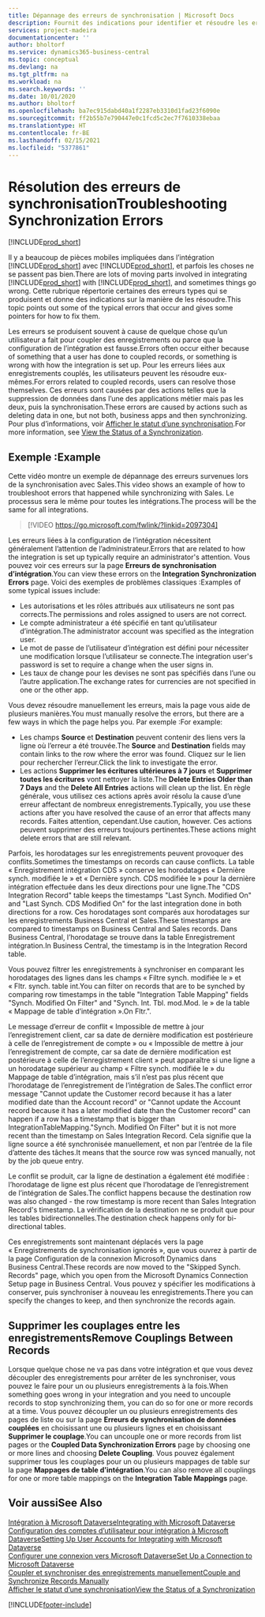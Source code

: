 ```yaml
---
title: Dépannage des erreurs de synchronisation | Microsoft Docs
description: Fournit des indications pour identifier et résoudre les erreurs de synchronisation.
services: project-madeira
documentationcenter: ''
author: bholtorf
ms.service: dynamics365-business-central
ms.topic: conceptual
ms.devlang: na
ms.tgt_pltfrm: na
ms.workload: na
ms.search.keywords: ''
ms.date: 10/01/2020
ms.author: bholtorf
ms.openlocfilehash: ba7ec915dabd40a1f2287eb3310d1fad23f6090e
ms.sourcegitcommit: ff2b55b7e790447e0c1fcd5c2ec7f7610338ebaa
ms.translationtype: HT
ms.contentlocale: fr-BE
ms.lasthandoff: 02/15/2021
ms.locfileid: "5377861"
---
```

# <a name="troubleshooting-synchronization-errors"></a><span data-ttu-id="ffe4d-103">Résolution des erreurs de synchronisation</span><span class="sxs-lookup"><span data-stu-id="ffe4d-103">Troubleshooting Synchronization Errors</span></span>
[!INCLUDE[prod_short](includes/cc_data_platform_banner.md)]

<span data-ttu-id="ffe4d-104">Il y a beaucoup de pièces mobiles impliquées dans l’intégration [!INCLUDE[prod_short](includes/prod_short.md)] avec [!INCLUDE[prod_short](includes/cds_long_md.md)], et parfois les choses ne se passent pas bien.</span><span class="sxs-lookup"><span data-stu-id="ffe4d-104">There are lots of moving parts involved in integrating [!INCLUDE[prod_short](includes/prod_short.md)] with [!INCLUDE[prod_short](includes/cds_long_md.md)], and sometimes things go wrong.</span></span> <span data-ttu-id="ffe4d-105">Cette rubrique répertorie certaines des erreurs types qui se produisent et donne des indications sur la manière de les résoudre.</span><span class="sxs-lookup"><span data-stu-id="ffe4d-105">This topic points out some of the typical errors that occur and gives some pointers for how to fix them.</span></span>

<span data-ttu-id="ffe4d-106">Les erreurs se produisent souvent à cause de quelque chose qu’un utilisateur a fait pour coupler des enregistrements ou parce que la configuration de l’intégration est fausse.</span><span class="sxs-lookup"><span data-stu-id="ffe4d-106">Errors often occur either because of something that a user has done to coupled records, or something is wrong with how the integration is set up.</span></span> <span data-ttu-id="ffe4d-107">Pour les erreurs liées aux enregistrements couplés, les utilisateurs peuvent les résoudre eux-mêmes.</span><span class="sxs-lookup"><span data-stu-id="ffe4d-107">For errors related to coupled records, users can resolve those themselves.</span></span> <span data-ttu-id="ffe4d-108">Ces erreurs sont causées par des actions telles que la suppression de données dans l’une des applications métier mais pas les deux, puis la synchronisation.</span><span class="sxs-lookup"><span data-stu-id="ffe4d-108">These errors are caused by actions such as deleting data in one, but not both, business apps and then synchronizing.</span></span> <span data-ttu-id="ffe4d-109">Pour plus d’informations, voir [Afficher le statut d’une synchronisation](admin-how-to-view-synchronization-status.md).</span><span class="sxs-lookup"><span data-stu-id="ffe4d-109">For more information, see [View the Status of a Synchronization](admin-how-to-view-synchronization-status.md).</span></span>

## <a name="example"></a><span data-ttu-id="ffe4d-110">Exemple :</span><span class="sxs-lookup"><span data-stu-id="ffe4d-110">Example</span></span>
<span data-ttu-id="ffe4d-111">Cette vidéo montre un exemple de dépannage des erreurs survenues lors de la synchronisation avec Sales.</span><span class="sxs-lookup"><span data-stu-id="ffe4d-111">This video shows an example of how to troubleshoot errors that happened while synchronizing with Sales.</span></span> <span data-ttu-id="ffe4d-112">Le processus sera le même pour toutes les intégrations.</span><span class="sxs-lookup"><span data-stu-id="ffe4d-112">The process will be the same for all integrations.</span></span> 

> [!VIDEO https://go.microsoft.com/fwlink/?linkid=2097304]

<span data-ttu-id="ffe4d-113">Les erreurs liées à la configuration de l’intégration nécessitent généralement l’attention de l’administrateur.</span><span class="sxs-lookup"><span data-stu-id="ffe4d-113">Errors that are related to how the integration is set up typically require an administrator's attention.</span></span> <span data-ttu-id="ffe4d-114">Vous pouvez voir ces erreurs sur la page **Erreurs de synchronisation d’intégration**.</span><span class="sxs-lookup"><span data-stu-id="ffe4d-114">You can view these errors on the **Integration Synchronization Errors** page.</span></span> <span data-ttu-id="ffe4d-115">Voici des exemples de problèmes classiques :</span><span class="sxs-lookup"><span data-stu-id="ffe4d-115">Examples of some typical issues include:</span></span>  
  
* <span data-ttu-id="ffe4d-116">Les autorisations et les rôles attribués aux utilisateurs ne sont pas corrects.</span><span class="sxs-lookup"><span data-stu-id="ffe4d-116">The permissions and roles assigned to users are not correct.</span></span>  
* <span data-ttu-id="ffe4d-117">Le compte administrateur a été spécifié en tant qu’utilisateur d’intégration.</span><span class="sxs-lookup"><span data-stu-id="ffe4d-117">The administrator account was specified as the integration user.</span></span>  
* <span data-ttu-id="ffe4d-118">Le mot de passe de l’utilisateur d’intégration est défini pour nécessiter une modification lorsque l’utilisateur se connecte.</span><span class="sxs-lookup"><span data-stu-id="ffe4d-118">The integration user's password is set to require a change when the user signs in.</span></span>  
* <span data-ttu-id="ffe4d-119">Les taux de change pour les devises ne sont pas spécifiés dans l’une ou l’autre application.</span><span class="sxs-lookup"><span data-stu-id="ffe4d-119">The exchange rates for currencies are not specified in one or the other app.</span></span>  
  
<span data-ttu-id="ffe4d-120">Vous devez résoudre manuellement les erreurs, mais la page vous aide de plusieurs manières.</span><span class="sxs-lookup"><span data-stu-id="ffe4d-120">You must manually resolve the errors, but there are a few ways in which the page helps you.</span></span> <span data-ttu-id="ffe4d-121">Par exemple :</span><span class="sxs-lookup"><span data-stu-id="ffe4d-121">For example:</span></span>  

* <span data-ttu-id="ffe4d-122">Les champs **Source** et **Destination** peuvent contenir des liens vers la ligne où l’erreur a été trouvée.</span><span class="sxs-lookup"><span data-stu-id="ffe4d-122">The **Source** and **Destination** fields may contain links to the row where the error was found.</span></span> <span data-ttu-id="ffe4d-123">Cliquez sur le lien pour rechercher l’erreur.</span><span class="sxs-lookup"><span data-stu-id="ffe4d-123">Click the link to investigate the error.</span></span>  
* <span data-ttu-id="ffe4d-124">Les actions **Supprimer les écritures ultérieures à 7 jours** et **Supprimer toutes les écritures** vont nettoyer la liste.</span><span class="sxs-lookup"><span data-stu-id="ffe4d-124">The **Delete Entries Older than 7 Days** and the **Delete All Entries** actions will clean up the list.</span></span> <span data-ttu-id="ffe4d-125">En règle générale, vous utilisez ces actions après avoir résolu la cause d’une erreur affectant de nombreux enregistrements.</span><span class="sxs-lookup"><span data-stu-id="ffe4d-125">Typically, you use these actions after you have resolved the cause of an error that affects many records.</span></span> <span data-ttu-id="ffe4d-126">Faites attention, cependant.</span><span class="sxs-lookup"><span data-stu-id="ffe4d-126">Use caution, however.</span></span> <span data-ttu-id="ffe4d-127">Ces actions peuvent supprimer des erreurs toujours pertinentes.</span><span class="sxs-lookup"><span data-stu-id="ffe4d-127">These actions might delete errors that are still relevant.</span></span>

<span data-ttu-id="ffe4d-128">Parfois, les horodatages sur les enregistrements peuvent provoquer des conflits.</span><span class="sxs-lookup"><span data-stu-id="ffe4d-128">Sometimes the timestamps on records can cause conflicts.</span></span> <span data-ttu-id="ffe4d-129">La table « Enregistrement intégration CDS » conserve les horodatages « Dernière synch. modifiée le » et « Dernière synch. CDS modifiée le » pour la dernière intégration effectuée dans les deux directions pour une ligne.</span><span class="sxs-lookup"><span data-stu-id="ffe4d-129">The "CDS Integration Record" table keeps the timestamps "Last Synch. Modified On" and "Last Synch. CDS Modified On" for the last integration done in both directions for a row.</span></span> <span data-ttu-id="ffe4d-130">Ces horodatages sont comparés aux horodatages sur les enregistrements Business Central et Sales.</span><span class="sxs-lookup"><span data-stu-id="ffe4d-130">These timestamps are compared to timestamps on Business Central and Sales records.</span></span> <span data-ttu-id="ffe4d-131">Dans Business Central, l’horodatage se trouve dans la table Enregistrement intégration.</span><span class="sxs-lookup"><span data-stu-id="ffe4d-131">In Business Central, the timestamp is in the Integration Record table.</span></span>

<span data-ttu-id="ffe4d-132">Vous pouvez filtrer les enregistrements à synchroniser en comparant les horodatages des lignes dans les champs « Filtre synch. modifiée le » et « Fltr. synch. table int.</span><span class="sxs-lookup"><span data-stu-id="ffe4d-132">You can filter on records that are to be synched by comparing row timestamps in the table "Integration Table Mapping" fields "Synch. Modified On Filter" and "Synch. Int. Tbl.</span></span> <span data-ttu-id="ffe4d-133">mod.</span><span class="sxs-lookup"><span data-stu-id="ffe4d-133">Mod.</span></span> <span data-ttu-id="ffe4d-134">le » de la table « Mappage de table d’intégration ».</span><span class="sxs-lookup"><span data-stu-id="ffe4d-134">On Fltr.".</span></span>

<span data-ttu-id="ffe4d-135">Le message d’erreur de conflit « Impossible de mettre à jour l’enregistrement client, car sa date de dernière modification est postérieure à celle de l’enregistrement de compte » ou « Impossible de mettre à jour l’enregistrement de compte, car sa date de dernière modification est postérieure à celle de l’enregistrement client » peut apparaître si une ligne a un horodatage supérieur au champ « Filtre synch. modifiée le » du Mappage de table d’intégration, mais s’il n’est pas plus récent que l’horodatage de l’enregistrement de l’intégration de Sales.</span><span class="sxs-lookup"><span data-stu-id="ffe4d-135">The conflict error message "Cannot update the Customer record because it has a later modified date than the Account record" or "Cannot update the Account record because it has a later modified date than the Customer record" can happen if a row has a timestamp that is bigger than IntegrationTableMapping."Synch. Modified On Filter" but it is not more recent than the timestamp on Sales Integration Record.</span></span> <span data-ttu-id="ffe4d-136">Cela signifie que la ligne source a été synchronisée manuellement, et non par l’entrée de la file d’attente des tâches.</span><span class="sxs-lookup"><span data-stu-id="ffe4d-136">It means that the source row was synced manually, not by the job queue entry.</span></span> 

<span data-ttu-id="ffe4d-137">Le conflit se produit, car la ligne de destination a également été modifiée : l’horodatage de ligne est plus récent que l’horodatage de l’enregistrement de l’intégration de Sales.</span><span class="sxs-lookup"><span data-stu-id="ffe4d-137">The conflict happens because the destination row was also changed  - the row timestamp is more recent than Sales Integration Record's timestamp.</span></span> <span data-ttu-id="ffe4d-138">La vérification de la destination ne se produit que pour les tables bidirectionnelles.</span><span class="sxs-lookup"><span data-stu-id="ffe4d-138">The destination check happens only for bi-directional tables.</span></span> 

<span data-ttu-id="ffe4d-139">Ces enregistrements sont maintenant déplacés vers la page « Enregistrements de synchronisation ignorés », que vous ouvrez à partir de la page Configuration de la connexion Microsoft Dynamics dans Business Central.</span><span class="sxs-lookup"><span data-stu-id="ffe4d-139">These records are now moved to the "Skipped Synch. Records" page, which you open from the Microsoft Dynamics Connection Setup page in Business Central.</span></span> <span data-ttu-id="ffe4d-140">Vous pouvez y spécifier les modifications à conserver, puis synchroniser à nouveau les enregistrements.</span><span class="sxs-lookup"><span data-stu-id="ffe4d-140">There you can specify the changes to keep, and then synchronize the records again.</span></span>

## <a name="remove-couplings-between-records"></a><span data-ttu-id="ffe4d-141">Supprimer les couplages entre les enregistrements</span><span class="sxs-lookup"><span data-stu-id="ffe4d-141">Remove Couplings Between Records</span></span>
<span data-ttu-id="ffe4d-142">Lorsque quelque chose ne va pas dans votre intégration et que vous devez découpler des enregistrements pour arrêter de les synchroniser, vous pouvez le faire pour un ou plusieurs enregistrements à la fois.</span><span class="sxs-lookup"><span data-stu-id="ffe4d-142">When something goes wrong in your integration and you need to uncouple records to stop synchronizing them, you can do so for one or more records at a time.</span></span> <span data-ttu-id="ffe4d-143">Vous pouvez découpler un ou plusieurs enregistrements des pages de liste ou sur la page **Erreurs de synchronisation de données couplées** en choisissant une ou plusieurs lignes et en choisissant **Supprimer le couplage**.</span><span class="sxs-lookup"><span data-stu-id="ffe4d-143">You can uncouple one or more records from list pages or the **Coupled Data Synchronization Errors** page by choosing one or more lines and choosing **Delete Coupling**.</span></span> <span data-ttu-id="ffe4d-144">Vous pouvez également supprimer tous les couplages pour un ou plusieurs mappages de table sur la page **Mappages de table d’intégration**.</span><span class="sxs-lookup"><span data-stu-id="ffe4d-144">You can also remove all couplings for one or more table mappings on the **Integration Table Mappings** page.</span></span> 

## <a name="see-also"></a><span data-ttu-id="ffe4d-145">Voir aussi</span><span class="sxs-lookup"><span data-stu-id="ffe4d-145">See Also</span></span>
[<span data-ttu-id="ffe4d-146">Intégration à Microsoft Dataverse</span><span class="sxs-lookup"><span data-stu-id="ffe4d-146">Integrating with Microsoft Dataverse</span></span>](admin-prepare-dynamics-365-for-sales-for-integration.md)  
[<span data-ttu-id="ffe4d-147">Configuration des comptes d’utilisateur pour intégration à Microsoft Dataverse</span><span class="sxs-lookup"><span data-stu-id="ffe4d-147">Setting Up User Accounts for Integrating with Microsoft Dataverse</span></span>](admin-setting-up-integration-with-dynamics-sales.md)  
[<span data-ttu-id="ffe4d-148">Configurer une connexion vers Microsoft Dataverse</span><span class="sxs-lookup"><span data-stu-id="ffe4d-148">Set Up a Connection to Microsoft Dataverse</span></span>](admin-how-to-set-up-a-dynamics-crm-connection.md)  
[<span data-ttu-id="ffe4d-149">Coupler et synchroniser des enregistrements manuellement</span><span class="sxs-lookup"><span data-stu-id="ffe4d-149">Couple and Synchronize Records Manually</span></span>](admin-how-to-couple-and-synchronize-records-manually.md)  
[<span data-ttu-id="ffe4d-150">Afficher le statut d’une synchronisation</span><span class="sxs-lookup"><span data-stu-id="ffe4d-150">View the Status of a Synchronization</span></span>](admin-how-to-view-synchronization-status.md)  


[!INCLUDE[footer-include](includes/footer-banner.md)]